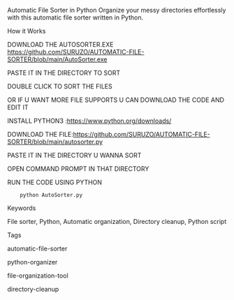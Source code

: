 Automatic File Sorter in Python
Organize your messy directories effortlessly with this automatic file sorter written in Python.

How it Works

DOWNLOAD THE AUTOSORTER.EXE    https://github.com/SURUZO/AUTOMATIC-FILE-SORTER/blob/main/AutoSorter.exe

PASTE IT IN THE DIRECTORY TO SORT 

DOUBLE CLICK TO SORT THE FILES

OR IF U WANT MORE FILE SUPPORTS U CAN DOWNLOAD THE CODE AND EDIT IT


INSTALL PYTHON3 :https://www.python.org/downloads/

DOWNLOAD THE FILE:https://github.com/SURUZO/AUTOMATIC-FILE-SORTER/blob/main/autosorter.py

PASTE IT IN THE DIRECTORY U WANNA SORT

OPEN COMMAND PROMPT IN THAT DIRECTORY 

RUN THE CODE USING PYTHON 
                
        python AutoSorter.py


Keywords


File sorter, Python, Automatic organization, Directory cleanup, Python script


Tags

automatic-file-sorter

python-organizer

file-organization-tool

directory-cleanup
